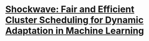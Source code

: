 # [Shockwave: Fair and Efficient Cluster Scheduling for Dynamic Adaptation in Machine Learning](https://www.usenix.org/conference/nsdi23/presentation/zheng)